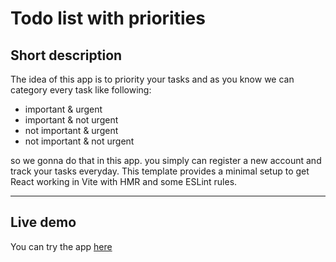 # Todo list with priorities

## Short description

The idea of this app is to priority your tasks and as you know we can category every task like following:

- important & urgent
- important & not urgent
- not important & urgent
- not important & not urgent

so we gonna do that in this app. you simply can register a new account and track your tasks everyday.
This template provides a minimal setup to get React working in Vite with HMR and some ESLint rules.

____________

## Live demo
You can try the app [here](https://obada-todo-list-app.netlify.app/)
